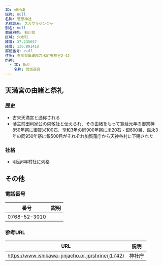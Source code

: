```yaml
---
ID: vBNxD
総称: null
名称: 菅原神社
名称読み: スガワラジンジャ
別名: null
都道府県: 石川県
区域: 穴水町
緯度: 37.235657
経度: 136.891418
郵便番号: null
住所: 石川県鳳珠郡穴水町天神谷2-42
祭神:
  - ID: 0uU
    名称: 菅原道真
---
```


## 天満宮の由緒と祭礼

### 歴史

- 古来天満宮と通称される
- 藩主前田利家公の崇敬社と伝えられ、その由緒をもって寛延元年の御祭神850年祭に御貸米100石、享和3年の同900年祭に米20石・銀600目、嘉永3年の同950年祭に銀500目がそれぞれ加賀藩庁から天神谷村に下賜された

### 社格

- 明治6年村社に列格

## その他

### 電話番号

| 番号         | 説明 |
| ------------ | ---- |
| 0768-52-3010 |      |

### 参考URL

| URL                                               | 説明   |
| ------------------------------------------------- | ------ |
| https://www.ishikawa-jinjacho.or.jp/shrine/j1742/ | 神社庁 |
